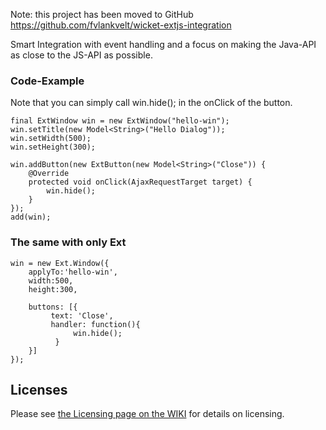Note: this project has been moved to GitHub https://github.com/fvlankvelt/wicket-extjs-integration


Smart Integration with event handling and a focus on making the Java-API as close to the JS-API as possible.

### Code-Example ###

Note that you can simply call win.hide(); in the onClick of the button.

```
final ExtWindow win = new ExtWindow("hello-win");
win.setTitle(new Model<String>("Hello Dialog"));
win.setWidth(500);
win.setHeight(300);
				
win.addButton(new ExtButton(new Model<String>("Close")) {
	@Override
	protected void onClick(AjaxRequestTarget target) {
		win.hide();
	}
});
add(win);
```

### The same with only Ext ###
```
win = new Ext.Window({
    applyTo:'hello-win',
    width:500,
    height:300,

    buttons: [{
         text: 'Close',
         handler: function(){
              win.hide();
          }
    }]
});

```

## Licenses ##
Please see [the Licensing page on the WIKI](http://code.google.com/p/wicket-extjs-integration/wiki/Licensing) for details on licensing.